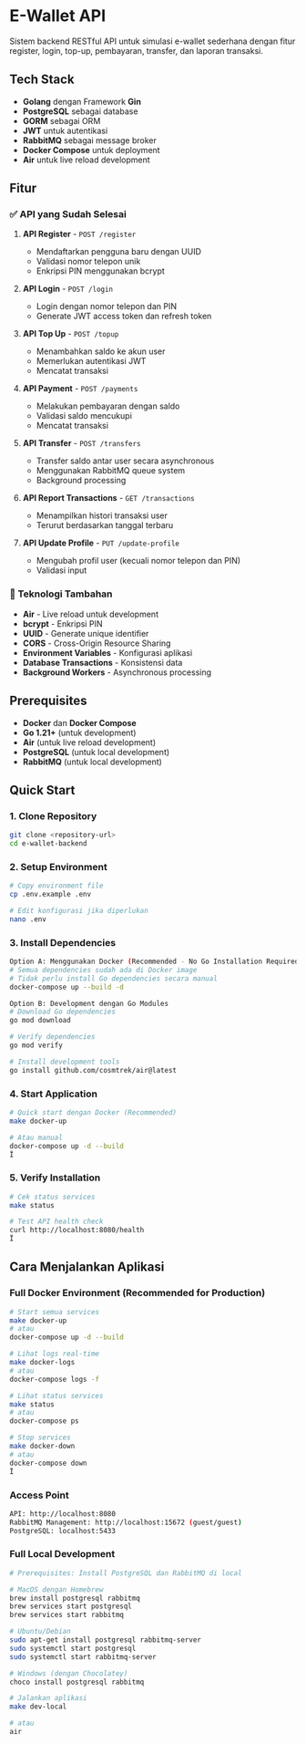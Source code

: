 # E-Wallet API

Sistem backend RESTful API untuk simulasi e-wallet sederhana dengan fitur register, login, top-up, pembayaran, transfer, dan laporan transaksi.

## Tech Stack

- **Golang** dengan Framework **Gin**
- **PostgreSQL** sebagai database
- **GORM** sebagai ORM
- **JWT** untuk autentikasi
- **RabbitMQ** sebagai message broker
- **Docker Compose** untuk deployment
- **Air** untuk live reload development

## Fitur

### ✅ API yang Sudah Selesai

1. **API Register** - `POST /register`
   - Mendaftarkan pengguna baru dengan UUID
   - Validasi nomor telepon unik
   - Enkripsi PIN menggunakan bcrypt

2. **API Login** - `POST /login`
   - Login dengan nomor telepon dan PIN
   - Generate JWT access token dan refresh token

3. **API Top Up** - `POST /topup`
   - Menambahkan saldo ke akun user
   - Memerlukan autentikasi JWT
   - Mencatat transaksi

4. **API Payment** - `POST /payments`
   - Melakukan pembayaran dengan saldo
   - Validasi saldo mencukupi
   - Mencatat transaksi

5. **API Transfer** - `POST /transfers`
   - Transfer saldo antar user secara asynchronous
   - Menggunakan RabbitMQ queue system
   - Background processing

6. **API Report Transactions** - `GET /transactions`
   - Menampilkan histori transaksi user
   - Terurut berdasarkan tanggal terbaru

7. **API Update Profile** - `PUT /update-profile`
   - Mengubah profil user (kecuali nomor telepon dan PIN)
   - Validasi input

### 🔧 Teknologi Tambahan

- **Air** - Live reload untuk development
- **bcrypt** - Enkripsi PIN
- **UUID** - Generate unique identifier
- **CORS** - Cross-Origin Resource Sharing
- **Environment Variables** - Konfigurasi aplikasi
- **Database Transactions** - Konsistensi data
- **Background Workers** - Asynchronous processing

## Prerequisites

- **Docker** dan **Docker Compose**
- **Go 1.21+** (untuk development)
- **Air** (untuk live reload development)
- **PostgreSQL** (untuk local development)
- **RabbitMQ** (untuk local development)

## Quick Start

### 1. Clone Repository

```bash
git clone <repository-url>
cd e-wallet-backend
```

### 2. Setup Environment

```bash
# Copy environment file
cp .env.example .env

# Edit konfigurasi jika diperlukan
nano .env
```

### 3. Install Dependencies
```bash
Option A: Menggunakan Docker (Recommended - No Go Installation Required)
# Semua dependencies sudah ada di Docker image
# Tidak perlu install Go dependencies secara manual
docker-compose up --build -d

Option B: Development dengan Go Modules
# Download Go dependencies
go mod download

# Verify dependencies
go mod verify

# Install development tools
go install github.com/cosmtrek/air@latest
```

### 4. Start Application
```bash
# Quick start dengan Docker (Recommended)
make docker-up

# Atau manual
docker-compose up -d --build
Ï
```
### 5. Verify Installation
```bash
# Cek status services
make status

# Test API health check
curl http://localhost:8080/health
Ï
```

## Cara Menjalankan Aplikasi

### Full Docker Environment (Recommended for Production)
```bash
# Start semua services
make docker-up
# atau
docker-compose up -d --build

# Lihat logs real-time
make docker-logs
# atau
docker-compose logs -f

# Lihat status services
make status
# atau
docker-compose ps

# Stop services
make docker-down
# atau
docker-compose down
Ï
```

### Access Point
```bash
API: http://localhost:8080
RabbitMQ Management: http://localhost:15672 (guest/guest)
PostgreSQL: localhost:5433
```

### Full Local Development
```bash
# Prerequisites: Install PostgreSQL dan RabbitMQ di local

# MacOS dengan Homebrew
brew install postgresql rabbitmq
brew services start postgresql
brew services start rabbitmq

# Ubuntu/Debian
sudo apt-get install postgresql rabbitmq-server
sudo systemctl start postgresql
sudo systemctl start rabbitmq-server

# Windows (dengan Chocolatey)
choco install postgresql rabbitmq

# Jalankan aplikasi
make dev-local

# atau
air

```
